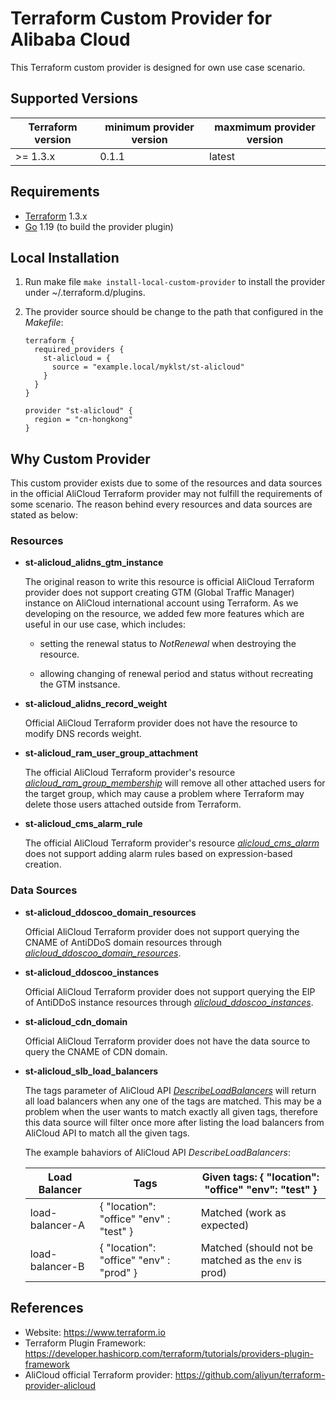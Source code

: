 Terraform Custom Provider for Alibaba Cloud
===========================================

This Terraform custom provider is designed for own use case scenario.

Supported Versions
------------------

| Terraform version | minimum provider version |maxmimum provider version
| ---- | ---- | ----|
| >= 1.3.x	| 0.1.1	| latest |

Requirements
------------

-	[Terraform](https://www.terraform.io/downloads.html) 1.3.x
-	[Go](https://golang.org/doc/install) 1.19 (to build the provider plugin)

Local Installation
------------------

1. Run make file `make install-local-custom-provider` to install the provider under ~/.terraform.d/plugins.

2. The provider source should be change to the path that configured in the *Makefile*:

    ```
    terraform {
      required_providers {
        st-alicloud = {
          source = "example.local/myklst/st-alicloud"
        }
      }
    }

    provider "st-alicloud" {
      region = "cn-hongkong"
    }
    ```

Why Custom Provider
-------------------

This custom provider exists due to some of the resources and data sources in the
official AliCloud Terraform provider may not fulfill the requirements of some
scenario. The reason behind every resources and data sources are stated as below:

### Resources

- **st-alicloud_alidns_gtm_instance**

  The original reason to write this resource is official AliCloud Terraform
  provider does not support creating GTM (Global Traffic Manager) instance on
  AliCloud international account using Terraform. As we developing on the
  resource, we added few more features which are useful in our use case, which
  includes:

    - setting the renewal status to *NotRenewal* when destroying the resource.

    - allowing changing of renewal period and status without recreating the GTM instsance.

- **st-alicloud_alidns_record_weight**

  Official AliCloud Terraform provider does not have the resource to modify DNS
  records weight.

- **st-alicloud_ram_user_group_attachment**

  The official AliCloud Terraform provider's resource
  [*alicloud_ram_group_membership*](https://registry.terraform.io/providers/aliyun/alicloud/latest/docs/resources/ram_group_membership)
  will remove all other attached users for the target group, which may cause a
  problem where Terraform may delete those users attached outside from Terraform.

- **st-alicloud_cms_alarm_rule**

  The official AliCloud Terraform provider's resource
  [*alicloud_cms_alarm*](https://registry.terraform.io/providers/aliyun/alicloud/latest/docs/resources/cms_alarm)
  does not support adding alarm rules based on expression-based creation.

### Data Sources

- **st-alicloud_ddoscoo_domain_resources**

  Official AliCloud Terraform provider does not support querying the CNAME of
  AntiDDoS domain resources through
  [*alicloud_ddoscoo_domain_resources*](https://registry.terraform.io/providers/aliyun/alicloud/latest/docs/data-sources/ddoscoo_domain_resources).

- **st-alicloud_ddoscoo_instances**

  Official AliCloud Terraform provider does not support querying the EIP of
  AntiDDoS instance resources through
  [*alicloud_ddoscoo_instances*](https://registry.terraform.io/providers/aliyun/alicloud/latest/docs/data-sources/ddoscoo_instances).

- **st-alicloud_cdn_domain**

  Official AliCloud Terraform provider does not have the data source to query
  the CNAME of CDN domain.

- **st-alicloud_slb_load_balancers**

  The tags parameter of AliCloud API
  [*DescribeLoadBalancers*](https://www.alibabacloud.com/help/en/server-load-balancer/latest/describeloadbalancers)
  will return all load balancers when any one of the tags are matched. This may
  be a problem when the user wants to match exactly all given tags, therefore
  this data source will filter once more after listing the load balancers
  from AliCloud API to match all the given tags.

  The example bahaviors of AliCloud API *DescribeLoadBalancers*:

  | Load Balancer   | Tags                                            | Given tags: { "location": "office" "env": "test" }          |
  |-----------------|-------------------------------------------------|-------------------------------------------------------------|
  | load-balancer-A | { "location": "office" "env" : "test" }         | Matched (work as expected)                                  |
  | load-balancer-B | { "location": "office" "env" : "prod" }         | Matched (should not be matched as the `env` is prod)          |

References
----------

- Website: https://www.terraform.io
- Terraform Plugin Framework: https://developer.hashicorp.com/terraform/tutorials/providers-plugin-framework
- AliCloud official Terraform provider: https://github.com/aliyun/terraform-provider-alicloud
